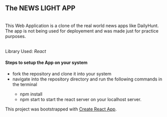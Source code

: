 <h2><strong>The NEWS LIGHT APP</strong></h2></br>
This Web Application is a clone of the real world news apps like DailyHunt. <br/>
The app is not being used for deployement and was made just for practice purposes.</br>
<br/>

Library Used: <i>React</i>

<h4>Steps to setup the App on your system</h4>
<ul>
 <li>fork the repository and clone it into your system</li>
 <li>navigate into the repository directory and run the following commands in the terminal</li>
     <ul>
          <li> npm install</li>
          <li> npm start to start the react server on your localhost server.
     </ul>
 </ul>

This project was bootstrapped with [Create React App](https://github.com/facebook/create-react-app).
